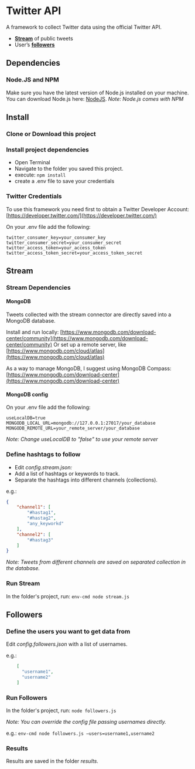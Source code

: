# Twitter API

A framework to collect Twitter data using the official Twitter API.

- [**Stream**](#Stream) of public tweets
- User’s [**followers**](#Followers)
  
## Dependencies

### Node.JS and NPM

Make sure you have the latest version of Node.js installed on your machine. You can download Node.js here: [NodeJS](https://nodejs.org/).
*Note: Node.js comes with NPM*

## Install

### Clone or Download this project

### Install project dependencies

- Open Terminal
- Navigate to the folder you saved this project.
- execute: `npm install`
- create a .env file to save your credentials
<!-- - Rename the folder _config-sample_ to _config_ -->

### Twitter Credentials

To use this framework you need first to obtain a Twitter Developer Account: [https://developer.twitter.com/](https://developer.twitter.com/)

On your .env file add the following:

```env
twitter_consumer_key=your_consumer_key
twitter_consumer_secret=your_consumer_secret
twitter_access_token=your_access_token
twitter_access_token_secret=your_access_token_secret
```

<!-- - Rename the folder _credentials-sample_ to _credentials_
- Edit _twitter.credentials.json_ with your credentials from your Twitter Account

e.g.:

```json
{
    "consumer_key": "your_consumer_key",
    "consumer_secret": "your_consumer_secret",
    "access_token": "your_access_token",
    "access_token_secret": "your_access_token_secret"
}
``` -->

## Stream

### Stream Dependencies

#### MongoDB

Tweets collected with the stream connector are directly saved into a MongoDB database.

Install and run locally: [https://www.mongodb.com/download-center/community](https://www.mongodb.com/download-center/community)
Or set up a remote server, like [https://www.mongodb.com/cloud/atlas](https://www.mongodb.com/cloud/atlas)

As a way to manage MongoDB, I suggest using MongoDB Compass: [https://www.mongodb.com/download-center](https://www.mongodb.com/download-center)

#### MongoDB config

On your .env file add the following:

```env
useLocalDB=true
MONGODB_LOCAL_URL=mongodb://127.0.0.1:27017/your_database
MONGODB_REMOTE_URL=your_remote_server/your_database
```

_Note: Change useLocalDB to "false" to use your remote server_

<!-- Edit _mongo.config.json_

- Indicate if you are usually a local or remote server.
- Put the URI for the local and remote server
- Choose a name for the database

e.g.:

```json
{
    "useLocalDB": true,
    "localServer": "mongodb://127.0.0.1:27017",
    "remoteServer": "your_remote_server",
    "database": "your_database"
}
``` -->

### Define hashtags to follow

- Edit _config.stream.json:_
- Add a list of hashtags or keywords to track.
- Separate the hashtags into different channels (collections).

e.g.:

```json
{
    "channel1": [
        "#hastag1",
        "#hastag2",
        "any_keyworkd"
    ],
    "channel2": [
        "#hastag3"
    ]
}
```

*Note: Tweets from different channels are saved on separated collection in the database.*

### Run Stream

In the folder's project, run: `env-cmd node stream.js`

## Followers

### Define the users you want to get data from

Edit _config.followers.json_ with a list of usernames.

e.g.:

```json
    [
      "username1",
      "username2"
    ]
```

### Run Followers

In the folder's project, run: `node followers.js`

*Note: You can override the config file passing usernames directly.*

e.g.: `env-cmd node followers.js —users=username1,username2`

### Results

Results are saved in the folder *results*.

